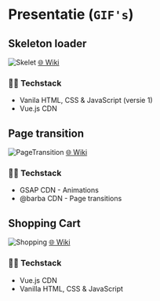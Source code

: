 # Presentatie (`GIF's`)
## Skeleton loader
![Skelet](https://user-images.githubusercontent.com/70703948/225306352-9e197001-aa87-465f-827f-3e4f7d6defd0.gif)
[🌐 Wiki](https://github.com/M4TThys123/SPRINT-17-Creative-Coding/wiki/Skeleton-loader/) <br>
### 👨‍💻 Techstack
* Vanila HTML, CSS & JavaScript (versie 1)
* Vue.js CDN



## Page transition
![PageTransition](https://user-images.githubusercontent.com/70703948/225306467-4adc51fe-a327-4cf8-a02a-c4544819e18b.gif)
[🌐 Wiki](https://github.com/M4TThys123/SPRINT-17-Creative-Coding/wiki/Page-Transition/) <br>
### 👨‍💻 Techstack
* GSAP CDN - Animations
* @barba CDN - Page transitions



## Shopping Cart
![Shopping](https://user-images.githubusercontent.com/70703948/225306498-42c276a2-6e41-4994-875c-13e27e463b28.gif)
[🌐 Wiki](https://github.com/M4TThys123/SPRINT-17-Creative-Coding/wiki/Shopping-Cart/) <br>
### 👨‍💻 Techstack
* Vue.js CDN
* Vanilla HTML, CSS & JavaScript



